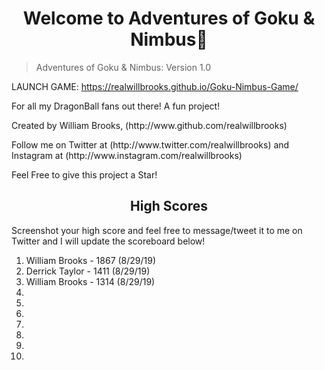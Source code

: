 <h1 align="center">Welcome to Adventures of Goku & Nimbus👋</h1>

> Adventures of Goku & Nimbus: Version 1.0

LAUNCH GAME: https://realwillbrooks.github.io/Goku-Nimbus-Game/

<p> For all my DragonBall fans out there! A fun project!</p>

<p> Created by William Brooks, (http://www.github.com/realwillbrooks) </p>

<p> Follow me on Twitter at (http://www.twitter.com/realwillbrooks) and Instagram at (http://www.instagram.com/realwillbrooks) </p>

Feel Free to give this project a Star!

<h2 align="center"> High Scores </h2>

<p> Screenshot your high score and feel free to message/tweet it to me on Twitter and I will update the scoreboard below! </p>

1. William Brooks - 1867 (8/29/19)
2. Derrick Taylor - 1411 (8/29/19)
3. William Brooks - 1314 (8/29/19)
4.
5.
6.
7.
8.
9.
10.

